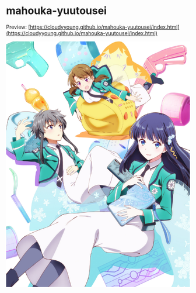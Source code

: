 # mahouka-yuutousei

Preview: [https://cloudyyoung.github.io/mahouka-yuutousei/index.html](https://cloudyyoung.github.io/mahouka-yuutousei/index.html)

![img/maxresdefault.jpg](img/kv.jpg)

